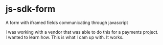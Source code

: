 # js-sdk-form
A form with iframed fields communicating through javascript

I was working with a vendor that was able to do this for a payments project. I wanted to learn how. 
This is what I cam up with. It works.
